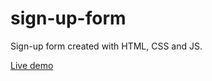 # sign-up-form

Sign-up form created with HTML, CSS and JS.

<a href="https://emreipekci.github.io/sign-up-form/">Live demo</a>
